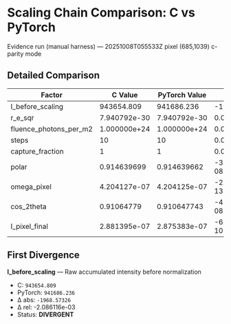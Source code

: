 # Scaling Chain Comparison: C vs PyTorch

Evidence run (manual harness) — 20251008T055533Z pixel (685,1039) c-parity mode

## Detailed Comparison

| Factor | C Value | PyTorch Value | Δ (abs) | Δ (rel) | Status |
|--------|---------|---------------|---------|---------|--------|
| I_before_scaling | 943654.809 | 941686.236 | -1968.57326 | -2.086116e-03 | DIVERGENT |
| r_e_sqr | 7.940792e-30 | 7.940792e-30 | 0.000000e+00 | +0.000000e+00 | PASS |
| fluence_photons_per_m2 | 1.000000e+24 | 1.000000e+24 | 0.000000e+00 | +0.000000e+00 | PASS |
| steps | 10 | 10 | 0.000000e+00 | +0.000000e+00 | PASS |
| capture_fraction | 1 | 1 | 0.000000e+00 | +0.000000e+00 | PASS |
| polar | 0.914639699 | 0.914639662 | -3.663390e-08 | -4.005282e-08 | PASS |
| omega_pixel | 4.204127e-07 | 4.204125e-07 | -2.026682e-13 | -4.820695e-07 | PASS |
| cos_2theta | 0.91064779 | 0.910647743 | -4.729859e-08 | -5.193950e-08 | PASS |
| I_pixel_final | 2.881395e-07 | 2.875383e-07 | -6.012426e-10 | -2.086637e-03 | DIVERGENT |

## First Divergence

**I_before_scaling** — Raw accumulated intensity before normalization
- C: `943654.809`
- PyTorch: `941686.236`
- Δ abs: `-1968.57326`
- Δ rel: -2.086116e-03
- Status: **DIVERGENT**